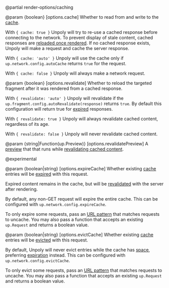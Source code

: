@partial render-options/caching

@param {boolean} [options.cache]
  Whether to read from and write to the [cache](/caching).

  With `{ cache: true }` Unpoly will try to re-use a cached response before connecting
  to the network. To prevent display of stale content, cached responses are
  [reloaded once rendered](#options.revalidate).
  If no cached response exists, Unpoly will make a request and cache
  the server response.

  With `{ cache: 'auto' }` Unpoly will use the cache only if `up.network.config.autoCache`
  returns `true` for the request.

  With `{ cache: false }` Unpoly will always make a network request.

@param {boolean} [options.revalidate]
  Whether to reload the targeted fragment after it was rendered from a cached response.

  With `{ revalidate: 'auto' }` Unpoly will revalidate if the `up.fragment.config.autoRevalidate(response)`
  returns `true`. By default this configuration will return true for
  [expired](/up.fragment.config#config.autoRevalidate) responses.

  With `{ revalidate: true }` Unpoly will always revalidate cached content, regardless
  of its age.

  With `{ revalidate: false }` Unpoly will never revalidate cached content.

@param {string|Function(up.Preview)} [options.revalidatePreview]
  A [preview](/previews) that that runs
  while [revalidating cached content](/caching#revalidation).
  
  @experimental

@param {boolean|string} [options.expireCache]
  Whether existing [cache](/caching) entries will be [expired](/caching#expiration) with this request.

  Expired content remains in the cache, but will be [revalidated](/caching#revalidation) with the server
  after rendering.

  By default, any non-GET request will expire the entire cache.
  This can be configured with `up.network.config.expireCache`.

  To only expire some requests, pass an [URL pattern](/url-patterns) that matches requests to uncache.
  You may also pass a function that accepts an existing `up.Request` and returns a boolean value.

@param {boolean|string} [options.evictCache]
  Whether existing [cache](/caching) entries will be [evicted](/caching#eviction) with this request.

  By default, Unpoly will never evict entries while the cache has
  [space](/up.network.config#config.cacheSize),
  preferring [expiration](/caching#expiration) instead.
  This can be configured with `up.network.config.evictCache`.

  To only evict some requests, pass an [URL pattern](/url-patterns) that matches requests to uncache.
  You may also pass a function that accepts an existing `up.Request` and returns a boolean value.
